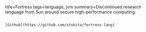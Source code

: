 title=Fortress
tags=language, jvm
summary=Discontinued research language from Sun around secure high-performance computing.
~~~~~~

[Github](https://github.com/stokito/fortress-lang)

